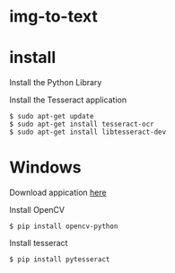 # img-to-text

# install
Install the Python Library

Install the Tesseract application
```shell
$ sudo apt-get update
$ sudo apt-get install tesseract-ocr
$ sudo apt-get install libtesseract-dev
```
# Windows
Download appication [here](https://github.com/UB-Mannheim/tesseract/wiki)

Install OpenCV
```shell
$ pip install opencv-python
```
Install tesseract
```shell
$ pip install pytesseract
```

